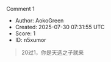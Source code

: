 Comment 1

- Author: AokoGreen
- Created: 2025-07-30 07:31:55 UTC
- Score: 1
- ID: n5xumor

> 20过1，你是天选之子就来
